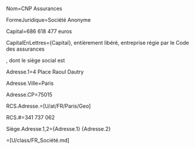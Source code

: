 Nom=CNP Assurances

FormeJuridique=Société Anonyme

Capital=686 618 477 euros

CapitalEnLettres={Capital}, entièrement libéré, entreprise régie par le Code des assurances

, dont le siège social est

Adresse.1=4 Place Raoul Dautry

Adresse.Ville=Paris

Adresse.CP=75015

RCS.Adresse.=[U/at/FR/Paris/Geo]

RCS.#=341 737 062

Siège.Adresse.1,2={Adresse.1} {Adresse.2}
 
=[U/class/FR_Société.md]